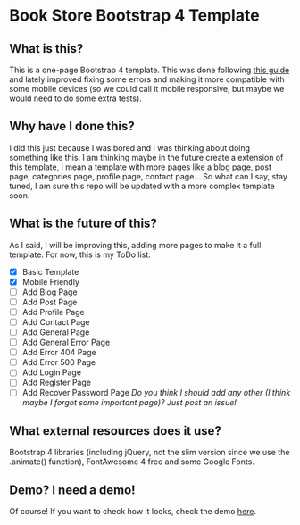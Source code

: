 ﻿# Book Store Bootstrap 4 Template

## What is this?
This is a one-page Bootstrap 4 template. This was done following [this guide](https://www.youtube.com/watch?v=zhllkjYYUVE) and lately improved fixing some errors and making it more compatible with some mobile devices (so we could call it mobile responsive, but maybe we would need to do some extra tests).

## Why have I done this?
I did this just because I was bored and I was thinking about doing something like this. I am thinking maybe in the future create a extension of this template, I mean a template with more pages like a blog page, post page, categories page, profile page, contact page... So what can I say, stay tuned, I am sure this repo will be updated with a more complex template soon.

## What is the future of this?
As I said, I will be improving this, adding more pages to make it a full template. For now, this is my ToDo list:
- [x] Basic Template
- [x] Mobile Friendly
- [ ] Add Blog Page
- [ ] Add Post Page
- [ ] Add Profile Page
- [ ] Add Contact Page
- [ ] Add General Page
- [ ] Add General Error Page
- [ ] Add Error 404 Page
- [ ] Add Error 500 Page
- [ ] Add Login Page
- [ ] Add Register Page
- [ ] Add Recover Password Page
*Do you think I should add any other (I think maybe I forgot some important page)? Just post an issue!*

## What external resources does it use?
Bootstrap 4 libraries (including jQuery, not the slim version since we use the .animate() function), FontAwesome 4 free and some Google Fonts.

## Demo? I need a demo!
Of course! If you want to check how it looks, check the demo [here](https://naucode.github.io/Book-Store-Bootstrap-4-Template/).
